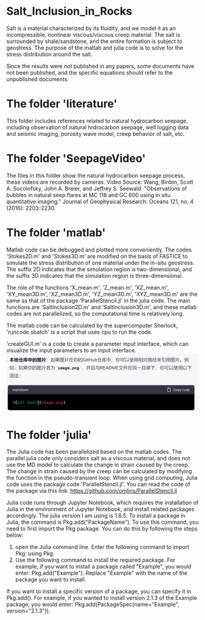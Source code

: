 # Salt_Inclusion_in_Rocks

Salt is a material characterized by its fluidity, and we model it as an incompressible, nonlinear viscous/viscous creep material. The salt is surrounded by shale/sandstone, and the entire formation is subject to geostress. The purpose of the matlab and julia code is to solve for the stress distribution around the salt. 

Since the results were not published in any papers, some documents have not been published, and the specific equations should refer to the unpublished documents.

# The folder 'literature'
This folder includes references related to natural hydrocarbon seepage, including observation of natural hrdrocarbon seepage, well logging data and seismic imaging, porosity wave model, creep behavior of salt, etc. 

# The folder 'SeepageVideo'
The files in this folder show the natural hydrocarbon seepage process, these videos are recorded by cameras.
Video Source:
Wang, Binbin, Scott A. Socolofsky, John A. Breier, and Jeffrey S. Seewald. "Observations of bubbles in natural seep flares at MC 118 and GC 600 using in situ quantitative imaging." Journal of Geophysical Research: Oceans 121, no. 4 (2016): 2203-2230.

# The folder 'matlab'
Matlab code can be debugged and plotted more conveniently. The codes 'Stokes2D.m' and 'Stokes3D.m' are modified on the basis of FASTICE to simulate the stress distribution of one material under the in-situ geostress. The suffix 2D indicates that the simulation region is two-dimensional, and the suffix 3D indicates that the simulation region is three-dimensional.

The role of the functions 'X_mean.m', 'Z_mean.m', 'XZ_mean.m', 'XY_mean3D.m', 'XZ_mean3D.m', 'YZ_mean3D.m', 'XYZ_mean3D.m' are the same as that of the package 'ParallelStencil.jl' in the julia code. The main functions are 'SaltInclusion2D.m' and 'SaltInclusion3D.m', and these matlab codes are not parallelized, so the computational time is relatively long.

The matlab code can be calculated by the supercomputer Sherlock, 'runcode.sbatch' is a script that uses cpu to run the code. 

'createGUI.m' is a code to create a parameter input interface, which can visualize the input parameters to an input interface.
![](matlab/interface.JPG)


# The folder 'julia'
The Julia code has been parallelized based on the matlab codes. The parallel julia code only considers salt as a viscous material, and does not use the MD model to calculate the change in strain caused by the creep. The change in strain caused by the creep can be calculated by modifying the function in the pseudo-transient loop. When using grid computing, Julia code uses the package code 'ParallelStencil.jl'. You can read the code of the package via this link:
https://github.com/omlins/ParallelStencil.jl

Julia code runs through Jupyter Notebook, which requires the installation of Julia in the environment of Jupyter Notebook, and install related packages accordingly. The julia version I am using is 1.8.5. To install a package in Julia, the command is Pkg.add("PackageName"). To use this command, you need to first import the Pkg package. You can do this by following the steps below:

1. open the Julia command line.
   Enter the following command to import Pkg:
   using Pkg.
2. Use the following command to install the required package. For example, if you want to install a package called "Example", you would enter:
   Pkg.add("Example"). 
   Replace "Example" with the name of the package you want to install.

If you want to install a specific version of a package, you can specify it in Pkg.add(). For example, if you wanted to install version 2.1.3 of the Example package, you would enter: Pkg.add(PackageSpec(name="Example", version="2.1.3")). 




